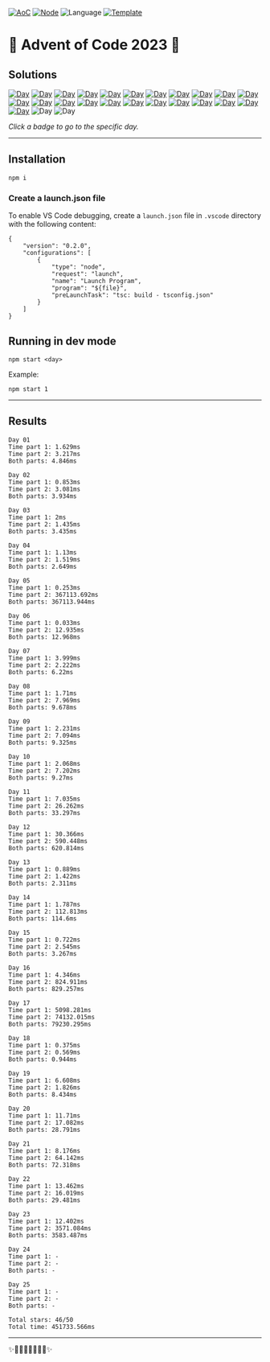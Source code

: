 <!-- Entries between SOLUTIONS and RESULTS tags are auto-generated -->

[![AoC](https://badgen.net/badge/AoC/2023/blue)](https://adventofcode.com/2023)
[![Node](https://badgen.net/badge/Node/v16.13.0+/blue)](https://nodejs.org/en/download/)
![Language](https://badgen.net/badge/Language/TypeScript/blue)
[![Template](https://badgen.net/badge/Template/aocrunner/blue)](https://github.com/caderek/aocrunner)

# 🎄 Advent of Code 2023 🎄

## Solutions

<!--SOLUTIONS-->

[![Day](https://badgen.net/badge/01/%E2%98%85%E2%98%85/green)](src/day01)
[![Day](https://badgen.net/badge/02/%E2%98%85%E2%98%85/green)](src/day02)
[![Day](https://badgen.net/badge/03/%E2%98%85%E2%98%85/green)](src/day03)
[![Day](https://badgen.net/badge/04/%E2%98%85%E2%98%85/green)](src/day04)
[![Day](https://badgen.net/badge/05/%E2%98%85%E2%98%85/green)](src/day05)
[![Day](https://badgen.net/badge/06/%E2%98%85%E2%98%85/green)](src/day06)
[![Day](https://badgen.net/badge/07/%E2%98%85%E2%98%85/green)](src/day07)
[![Day](https://badgen.net/badge/08/%E2%98%85%E2%98%85/green)](src/day08)
[![Day](https://badgen.net/badge/09/%E2%98%85%E2%98%85/green)](src/day09)
[![Day](https://badgen.net/badge/10/%E2%98%85%E2%98%85/green)](src/day10)
[![Day](https://badgen.net/badge/11/%E2%98%85%E2%98%85/green)](src/day11)
[![Day](https://badgen.net/badge/12/%E2%98%85%E2%98%85/green)](src/day12)
[![Day](https://badgen.net/badge/13/%E2%98%85%E2%98%85/green)](src/day13)
[![Day](https://badgen.net/badge/14/%E2%98%85%E2%98%85/green)](src/day14)
[![Day](https://badgen.net/badge/15/%E2%98%85%E2%98%85/green)](src/day15)
[![Day](https://badgen.net/badge/16/%E2%98%85%E2%98%85/green)](src/day16)
[![Day](https://badgen.net/badge/17/%E2%98%85%E2%98%85/green)](src/day17)
[![Day](https://badgen.net/badge/18/%E2%98%85%E2%98%85/green)](src/day18)
[![Day](https://badgen.net/badge/19/%E2%98%85%E2%98%85/green)](src/day19)
[![Day](https://badgen.net/badge/20/%E2%98%85%E2%98%85/green)](src/day20)
[![Day](https://badgen.net/badge/21/%E2%98%85%E2%98%85/green)](src/day21)
[![Day](https://badgen.net/badge/22/%E2%98%85%E2%98%85/green)](src/day22)
[![Day](https://badgen.net/badge/23/%E2%98%85%E2%98%85/green)](src/day23)
![Day](https://badgen.net/badge/24/%E2%98%86%E2%98%86/gray)
![Day](https://badgen.net/badge/25/%E2%98%86%E2%98%86/gray)

<!--/SOLUTIONS-->

_Click a badge to go to the specific day._

---

## Installation

```
npm i
```

### Create a launch.json file

To enable VS Code debugging, create a `launch.json` file in `.vscode` directory with the following content:

```
{
    "version": "0.2.0",
    "configurations": [
        {
            "type": "node",
            "request": "launch",
            "name": "Launch Program",
            "program": "${file}",
            "preLaunchTask": "tsc: build - tsconfig.json"
        }
    ]
}
```


## Running in dev mode

```
npm start <day>
```

Example:

```
npm start 1
```

---

## Results

<!--RESULTS-->

```
Day 01
Time part 1: 1.629ms
Time part 2: 3.217ms
Both parts: 4.846ms
```

```
Day 02
Time part 1: 0.853ms
Time part 2: 3.081ms
Both parts: 3.934ms
```

```
Day 03
Time part 1: 2ms
Time part 2: 1.435ms
Both parts: 3.435ms
```

```
Day 04
Time part 1: 1.13ms
Time part 2: 1.519ms
Both parts: 2.649ms
```

```
Day 05
Time part 1: 0.253ms
Time part 2: 367113.692ms
Both parts: 367113.944ms
```

```
Day 06
Time part 1: 0.033ms
Time part 2: 12.935ms
Both parts: 12.968ms
```

```
Day 07
Time part 1: 3.999ms
Time part 2: 2.222ms
Both parts: 6.22ms
```

```
Day 08
Time part 1: 1.71ms
Time part 2: 7.969ms
Both parts: 9.678ms
```

```
Day 09
Time part 1: 2.231ms
Time part 2: 7.094ms
Both parts: 9.325ms
```

```
Day 10
Time part 1: 2.068ms
Time part 2: 7.202ms
Both parts: 9.27ms
```

```
Day 11
Time part 1: 7.035ms
Time part 2: 26.262ms
Both parts: 33.297ms
```

```
Day 12
Time part 1: 30.366ms
Time part 2: 590.448ms
Both parts: 620.814ms
```

```
Day 13
Time part 1: 0.889ms
Time part 2: 1.422ms
Both parts: 2.311ms
```

```
Day 14
Time part 1: 1.787ms
Time part 2: 112.813ms
Both parts: 114.6ms
```

```
Day 15
Time part 1: 0.722ms
Time part 2: 2.545ms
Both parts: 3.267ms
```

```
Day 16
Time part 1: 4.346ms
Time part 2: 824.911ms
Both parts: 829.257ms
```

```
Day 17
Time part 1: 5098.281ms
Time part 2: 74132.015ms
Both parts: 79230.295ms
```

```
Day 18
Time part 1: 0.375ms
Time part 2: 0.569ms
Both parts: 0.944ms
```

```
Day 19
Time part 1: 6.608ms
Time part 2: 1.826ms
Both parts: 8.434ms
```

```
Day 20
Time part 1: 11.71ms
Time part 2: 17.082ms
Both parts: 28.791ms
```

```
Day 21
Time part 1: 8.176ms
Time part 2: 64.142ms
Both parts: 72.318ms
```

```
Day 22
Time part 1: 13.462ms
Time part 2: 16.019ms
Both parts: 29.481ms
```

```
Day 23
Time part 1: 12.402ms
Time part 2: 3571.084ms
Both parts: 3583.487ms
```

```
Day 24
Time part 1: -
Time part 2: -
Both parts: -
```

```
Day 25
Time part 1: -
Time part 2: -
Both parts: -
```

```
Total stars: 46/50
Total time: 451733.566ms
```

<!--/RESULTS-->

---

✨🎄🎁🎄🎅🎄🎁🎄✨